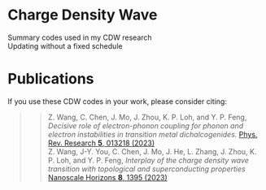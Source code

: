 # Charge Density Wave
Summary codes used in my CDW research \
Updating without a fixed schedule

# Publications
If you use these CDW codes in your work, please consider citing:
>> Z. Wang, C. Chen, J. Mo, J. Zhou, K. P. Loh, and Y. P. Feng, _Decisive role of electron-phonon coupling for phonon and electron instabilities in transition metal dichalcogenides._
   [Phys. Rev. Research **5**, 013218 (2023)](https://journals.aps.org/prresearch/abstract/10.1103/PhysRevResearch.5.013218)  
>> Z. Wang, J-Y. You, C. Chen, J. Mo, J. He, L. Zhang, J. Zhou, K. P. Loh, and Y. P. Feng, _Interplay of the charge density wave transition with topological and superconducting properties_
   [Nanoscale Horizons **8**, 1395 (2023)](https://pubs.rsc.org/en/content/articlelanding/2023/nh/d3nh00207a)
